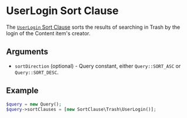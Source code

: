 # UserLogin Sort Clause

The [`UserLogin` Sort Clause](https://github.com/ibexa/core/tree/main/src/contracts/Repository/Values/Content/Query/SortClause/Trash/UserLogin.php)
sorts the results of searching in Trash by the login of the Content item's creator.

## Arguments

- `sortDirection` (optional) - Query constant, either `Query::SORT_ASC` or `Query::SORT_DESC`.

## Example

``` php
$query = new Query();
$query->sortClauses = [new SortClause\Trash\UserLogin()];
```
